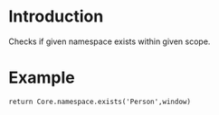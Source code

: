 # Introduction #

Checks if given namespace exists within given scope.


# Example #
```
return Core.namespace.exists('Person',window)
```